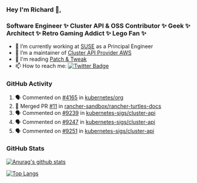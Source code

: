 ### Hey I'm Richard 👋, 

<h3 align="left">Software Engineer ✨ Cluster API & OSS Contributor ✨ Geek ✨ Architect ✨ Retro Gaming Addict ✨ Lego Fan ✨</h3>

- 🔭 I’m currently working at [SUSE](https://www.suse.com/) as a Principal Engineer
- 👯 I’m a maintainer of [Cluster API Provider AWS](https://github.com/kubernetes-sigs/cluster-api-provider-aws)
- 💬 I'm reading [Patch & Tweak](https://bjooks.com/products/patch-tweak-exploring-modular-synthesis)
- 📫 How to reach me: [![Twitter Badge](https://img.shields.io/badge/-@fruit_case-00acee?style=flat&logo=Twitter&logoColor=white)](https://twitter.com/intent/follow?screen_name=fruit_case "Follow on Twitter")

### GitHub Activity 

<!--START_SECTION:activity-->
1. 🗣 Commented on [#4165](https://github.com/kubernetes/org/issues/4165#issuecomment-1692916550) in [kubernetes/org](https://github.com/kubernetes/org)
2. 🎉 Merged PR [#11](https://github.com/rancher-sandbox/rancher-turtles-docs/pull/11) in [rancher-sandbox/rancher-turtles-docs](https://github.com/rancher-sandbox/rancher-turtles-docs)
3. 🗣 Commented on [#9239](https://github.com/kubernetes-sigs/cluster-api/pull/9239#issuecomment-1691570775) in [kubernetes-sigs/cluster-api](https://github.com/kubernetes-sigs/cluster-api)
4. 🗣 Commented on [#9247](https://github.com/kubernetes-sigs/cluster-api/pull/9247#issuecomment-1691552005) in [kubernetes-sigs/cluster-api](https://github.com/kubernetes-sigs/cluster-api)
5. 🗣 Commented on [#9251](https://github.com/kubernetes-sigs/cluster-api/pull/9251#issuecomment-1691541802) in [kubernetes-sigs/cluster-api](https://github.com/kubernetes-sigs/cluster-api)
<!--END_SECTION:activity-->

### GitHub Stats

[![Anurag's github stats](https://github-readme-stats.vercel.app/api?username=richardcase&count_private=true&show_icons=true)](https://github.com/anuraghazra/github-readme-stats)

[![Top Langs](https://github-readme-stats.vercel.app/api/top-langs/?username=richardcase&hide=html&layout=compact)](https://github.com/anuraghazra/github-readme-stats)
